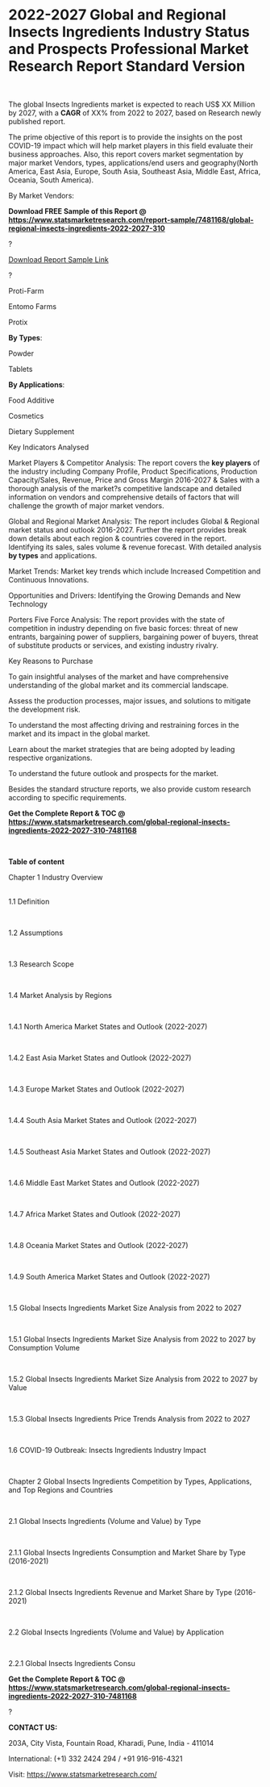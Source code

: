 <h1>2022-2027 Global and Regional Insects Ingredients Industry Status and Prospects Professional Market Research Report Standard Version</h1><br/><p>The global Insects Ingredients market is expected to reach US$ XX Million by 2027, with a <strong>CAGR</strong> of XX% from 2022 to 2027, based on Research newly published report.</p>
 
 
 
 <p>The prime objective of this report is to provide the insights on the post COVID-19 impact which will help market players in this field evaluate their business approaches. Also, this report covers market segmentation by major market Vendors, types, applications/end users and geography(North America, East Asia, Europe, South Asia, Southeast Asia, Middle East, Africa, Oceania, South America).</p>
 
 
 
 <p>By Market Vendors:</p>
 
 
 
 <div><b>Download FREE Sample of this Report @ <a href="https://www.statsmarketresearch.com/download-free-sample/7481168/global-regional-insects-ingredients-2022-2027-310">https://www.statsmarketresearch.com/report-sample/7481168/global-regional-insects-ingredients-2022-2027-310</a></b></div>
 
 
 
 <p>? </p>
 
 
 
 <p><a href="https://www.statsmarketresearch.com/download-free-sample/7481168/global-regional-insects-ingredients-2022-2027-310">Download Report Sample Link</a></p>
 
 
 
 <p>? </p>
 
 
 
 <p>Proti-Farm</p>
 
 
 
 <p>Entomo Farms</p>
 
 
 
 <p>Protix</p>
 
 
 
 <p><strong>By Types</strong>:</p>
 
 
 
 <p>Powder</p>
 
 
 
 <p>Tablets</p>
 
 
 
 <p><strong><strong>By Applications</strong></strong>:</p>
 
 
 
 <p>Food Additive</p>
 
 
 
 <p>Cosmetics</p>
 
 
 
 <p>Dietary Supplement</p>
 
 
 
 <p>Key Indicators Analysed</p>
 
 
 
 <p>Market Players & Competitor Analysis: The report covers the <strong>key players</strong> of the industry including Company Profile, Product Specifications, Production Capacity/Sales, Revenue, Price and Gross Margin 2016-2027 & Sales with a thorough analysis of the market?s competitive landscape and detailed information on vendors and comprehensive details of factors that will challenge the growth of major market vendors.</p>
 
 
 
 <p>Global and Regional Market Analysis: The report includes Global & Regional market status and outlook 2016-2027. Further the report provides break down details about each region & countries covered in the report. Identifying its sales, sales volume & revenue forecast. With detailed analysis <strong>by types</strong> and applications.</p>
 
 
 
 <p>Market Trends: Market key trends which include Increased Competition and Continuous Innovations.</p>
 
 
 
 <p>Opportunities and Drivers: Identifying the Growing Demands and New Technology</p>
 
 
 
 <p>Porters Five Force Analysis: The report provides with the state of competition in industry depending on five basic forces: threat of new entrants, bargaining power of suppliers, bargaining power of buyers, threat of substitute products or services, and existing industry rivalry.</p>
 
 
 
 <p>Key Reasons to Purchase</p>
 
 
 
 <p>To gain insightful analyses of the market and have comprehensive understanding of the global market and its commercial landscape.</p>
 
 
 
 <p>Assess the production processes, major issues, and solutions to mitigate the development risk.</p>
 
 
 
 <p>To understand the most affecting driving and restraining forces in the market and its impact in the global market.</p>
 
 
 
 <p>Learn about the market strategies that are being adopted by leading respective organizations.</p>
 
 
 
 <p>To understand the future outlook and prospects for the market.</p>
 
 
 
 <p>Besides the standard structure reports, we also provide custom research according to specific requirements.</p>
 
 
 
 <div><b>Get the Complete Report & TOC @ <a href="https://www.statsmarketresearch.com/global-regional-insects-ingredients-2022-2027-310-7481168">https://www.statsmarketresearch.com/global-regional-insects-ingredients-2022-2027-310-7481168</a></b></div>
 
 
 
 <p><br />
 
 <b>Table of content</b></p>
 
 
 
 <p>Chapter 1 Industry Overview<br />
 
 <br />
 
 1.1 Definition<br />
 
 <br />
 
 1.2 Assumptions<br />
 
 <br />
 
 1.3 Research Scope<br />
 
 <br />
 
 1.4 Market Analysis by Regions<br />
 
 <br />
 
 1.4.1 North America Market States and Outlook (2022-2027)<br />
 
 <br />
 
 1.4.2 East Asia Market States and Outlook (2022-2027)<br />
 
 <br />
 
 1.4.3 Europe Market States and Outlook (2022-2027)<br />
 
 <br />
 
 1.4.4 South Asia Market States and Outlook (2022-2027)<br />
 
 <br />
 
 1.4.5 Southeast Asia Market States and Outlook (2022-2027)<br />
 
 <br />
 
 1.4.6 Middle East Market States and Outlook (2022-2027)<br />
 
 <br />
 
 1.4.7 Africa Market States and Outlook (2022-2027)<br />
 
 <br />
 
 1.4.8 Oceania Market States and Outlook (2022-2027)<br />
 
 <br />
 
 1.4.9 South America Market States and Outlook (2022-2027)<br />
 
 <br />
 
 1.5 Global Insects Ingredients Market Size Analysis from 2022 to 2027<br />
 
 <br />
 
 1.5.1 Global Insects Ingredients Market Size Analysis from 2022 to 2027 by Consumption Volume<br />
 
 <br />
 
 1.5.2 Global Insects Ingredients Market Size Analysis from 2022 to 2027 by Value<br />
 
 <br />
 
 1.5.3 Global Insects Ingredients Price Trends Analysis from 2022 to 2027<br />
 
 <br />
 
 1.6 COVID-19 Outbreak: Insects Ingredients Industry Impact<br />
 
 <br />
 
 Chapter 2 Global Insects Ingredients Competition by Types, Applications, and Top Regions and Countries<br />
 
 <br />
 
 2.1 Global Insects Ingredients (Volume and Value) by Type<br />
 
 <br />
 
 2.1.1 Global Insects Ingredients Consumption and Market Share by Type (2016-2021)<br />
 
 <br />
 
 2.1.2 Global Insects Ingredients Revenue and Market Share by Type (2016-2021)<br />
 
 <br />
 
 2.2 Global Insects Ingredients (Volume and Value) by Application<br />
 
 <br />
 
 2.2.1 Global Insects Ingredients Consu</p>
 
 
 
 <div><b>Get the Complete Report & TOC @ <a href="https://www.statsmarketresearch.com/global-regional-insects-ingredients-2022-2027-310-7481168">https://www.statsmarketresearch.com/global-regional-insects-ingredients-2022-2027-310-7481168</a></b></div>
 
 
 
 <p>? </p>
 
 
 
 <p><b>CONTACT US:</b><br />
 
 203A, City Vista, Fountain Road, Kharadi, Pune, India - 411014<br />
 
 International: (+1) 332 2424 294 / +91 916-916-4321<br />
 
 Visit: <a href="https://www.statsmarketresearch.com/">https://www.statsmarketresearch.com/</a></p>